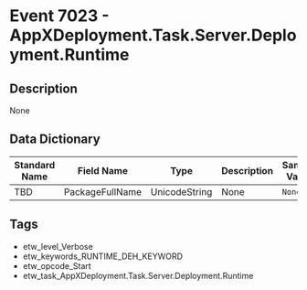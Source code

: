# Event 7023 - AppXDeployment.Task.Server.Deployment.Runtime

## Description
None

## Data Dictionary
|Standard Name|Field Name|Type|Description|Sample Value|
|---|---|---|---|---|
|TBD|PackageFullName|UnicodeString|None|`None`|

## Tags
* etw_level_Verbose
* etw_keywords_RUNTIME_DEH_KEYWORD
* etw_opcode_Start
* etw_task_AppXDeployment.Task.Server.Deployment.Runtime
